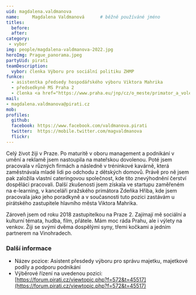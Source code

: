 ```yaml
---
uid: magdalena.valdmanova
name:     Magdalena Valdmanová  	# běžně používáné jméno
titles:
  before:
  after:
category:
 - vybor
img: people/magdalena-valdmanova-2022.jpg
heroImg: Prague_panorama.jpeg
partyUid: pirati
teamDescription:
  vybor: členka Výboru pro sociální politiku ZHMP
funkce: 
  - asistentka předsedy hospodářského výboru Viktora Mahrika
  - předsedkyně MS Praha 2
  - členka <a href="https://www.praha.eu/jnp/cz/o_meste/primator_a_volene_organy/zastupitelstvo/vybory_zastupitelstva/index.html?committeeId=33582">členka Výboru pro sociální politiku ZHMP</a>
mail:
- magdalena.valdmanova@pirati.cz
mob:			  
profiles:
  github:     
  facebook: https://www.facebook.com/valdmanova.pirati	
  twitter:  https://mobile.twitter.com/magvaldmanova	
  flickr:
---
```


Celý život žiji v Praze. Po maturitě v oboru management a podnikání v umění a reklamě jsem nastoupila na mateřskou dovolenou. Poté jsem pracovala v různých firmách a následně v tréninkové kavárně, která zaměstnávala mladé lidi po odchodu z dětských domovů. Právě pro ně jsem pak založila vlastní cateringovou společnost, kde tito znevýhodnění čerství dospěláci pracovali. Další zkušenosti jsem získala ve startupu zaměřeném na e-learning, v kanceláři pražského primátora Zdeňka Hřiba, kde jsem pracovala jako jeho poradkyně a v současnosti tuto pozici zastávám u pirátského zastupitele hlavního města Viktora Mahrika. 

Zároveň jsem od roku 2018 zastupitelkou na Praze 2. Zajímají mě sociální a kulturní témata, hudba, film, přátele. Mám moc ráda Prahu, ale i výlety na venkov. Žiji se svými dvěma dospělými syny, třemi kočkami a jedním partnerem na Vinohradech.

### Další informace

* Název pozice: Asistent přesdedy výboru pro správu majetku, majetkové podíly a podporu podnikání 
* Výběrové řízení na uvedenou pozici: [https://forum.pirati.cz/viewtopic.php?f=572&t=45517](https://forum.pirati.cz/viewtopic.php?f=572&t=45517)
